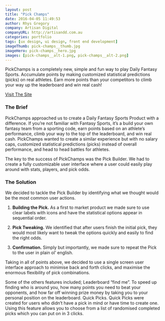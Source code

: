 ```yaml
---
layout: post
title: "Pick Champs"
date: 2016-04-05 11:49:53
author: Rhys Gregory
company: Artisan Digital
companyURL: http://artisandd.com.au
categories: portfolio
tags: [ux design, ui design, front end development]
imageThumb: pick-champs__thumb.jpg
imageHero: pick-champs__hero.jpg
images: [pick-champs__alt-1.png, pick-champs__alt-2.png]
---
```

PickChamps is a completely new, simple and fun way to play Daily Fantasy Sports. Accumulate points by making customized statistical predictions (picks) on real athletes. Earn more points than your competitors to climb your way up the leaderboard and win real cash!

<a class="o-btn  c-btn" href="http://pickchamps.com/" target="_blank">Visit The Site <i class="i-new-tab"></i></a>

### The Brief
PickChamps approached us to create a Daily Fantasy Sports Product with a difference. If you’re not familiar with Fantasy Sports, it’s a build your own fantasy team from a sporting code, earn points based on an athlete’s performance, climb your way to the top of the leaderboard, and win real cash. PickChamps wanted to create a similar experience but with no salary caps, customized statistical predictions (picks) instead of overall performance, and head to head battles for athletes.

The key to the success of PickChamps was the Pick Builder. We had to create a fully customizable user interface where a user could easily play around with stats, players, and pick odds.

### The Solution
We decided to tackle the Pick Builder by identifying what we thought would be the most common user actions.

1. **Building the Pick.** As a first to market product we made sure to use clear labels with icons and have the statistical options appear in sequential order.

2. **Pick Tweaking.** We identified that after users finish the initial pick, they would most likely want to tweak the options quickly and easily to find the right odds.

3. **Confirmation.** Simply but importantly, we made sure to repeat the Pick to the user in plain ol’ english.

Taking in all of points above, we decided to use a single screen user interface approach to minimise back and forth clicks, and maximise the enormous flexibility of pick combinations.

Some of the others features included; Leaderboard “find me”. To speed up finding who is around you, how many points you need to beat your opponents, and how far off winning prize money by taking you to your personal position on the leaderboard. Quick Picks. Quick Picks were created for users who didn’t have a pick in mind or have time to create one. Using this feature allows you to choose from a list of randomised completed picks which you can put on in 3 clicks.